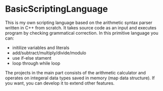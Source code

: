 # BasicScriptingLanguage

This is my own scripting language based on the arithmetic syntax parser written in C++ from scratch. It takes source code as an input and executes program by checking grammatical correction. In this primitive language you can:
- initilize variables and literals
- add/subtract/multiply/divide/modulo
- use if-else stament 
- loop through while loop

The projects in the main part consists of the arithmetic calculator and operates on integeral data types saved in memory (map data structure). If you want, you can develop it to extend other features.
